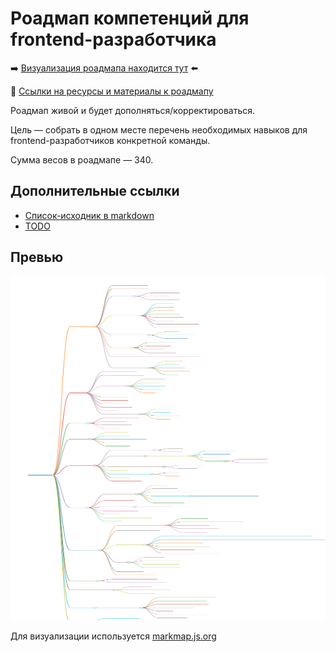 # Роадмап компетенций для frontend-разработчика

➡️ [Визуализация роадмапа находится тут](https://listton.github.io/Roadmap/) ⬅️

🔗 [Ссылки на ресурсы и материалы к роадмапу](resources.md)

Роадмап живой и будет дополняться/корректироваться.

Цель — собрать в одном месте перечень необходимых навыков для frontend-разработчиков конкретной команды.

Сумма весов в роадмапе — 340.

## Дополнительные ссылки
- [Список-исходник в markdown](roadmap.md)
- [TODO](todo.md)

## Превью
<img src='roadmap.svg' height="550px" width="550px">

Для визуализации используется [markmap.js.org](https://markmap.js.org/)
